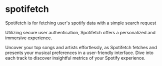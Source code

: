 # spotifetch

Spotifetch is for fetching user's spotify data with a simple search request

Utilizing secure user authentication, Spotifetch offers a personalized and immersive experience.

Uncover your top songs and artists effortlessly, as Spotifetch fetches and presents your musical preferences in a user-friendly interface. Dive into each track to discover insightful metrics of your Spotify experience.
